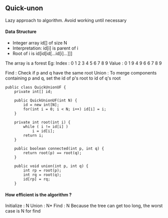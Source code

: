## Quick-unon
Lazy approach to algorithm. Avoid working until necessary

#### Data Structure
* Integer array id[] of size N
* Interpretation: id[i] is parent of i
* Root of i is id[id[id[...id[i]...]]]

The array is a forest
Eg:
Index   : 0 1 2 3 4 5 6 7 8 9
Value   : 0 1 9 4 9 6 6 7 8 9

Find    : Check if p and q have the same root
Union   : To merge components containing p and q, set the id of p's root to id of q's root

```
public class QuickUnionUF {
    private int[] id;

    public QuickUnionUF(int N) {
        id = new int[N];
        for(int i = 0; i < N; i++) id[i] = i;
    }

    private int root(int i) {
        while ( i != id[i] )
            i = id[i];
        return i;
    }

    public boolean connected(int p, int q) {
        return root(p) == root(q);
    }

    public void union(int p, int q) {
        int rp = root(p);
        int rq = root(q);
        id[rp] = rq;
    }
```

#### How efficient is the algorithm ?
Initialize  : N
Union       : N*
Find        : N
Because the tree can get too long, the worst case is N for find
